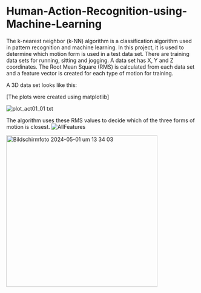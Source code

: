 # Human-Action-Recognition-using-Machine-Learning
The k-nearest neighbor (k-NN) algorithm is a classification algorithm used in pattern recognition and machine learning. In this project, it is used to determine which motion form is used in a test data set. There are training data sets for running, sitting and jogging. A data set has X, Y and Z coordinates. The Root Mean Square (RMS) is calculated from each data set and a feature vector is created for each type of motion for training.



A 3D data set looks like this: 

[The plots were created using matplotlib]


![plot_act01_01 txt](https://github.com/majamichaelis/Human-Action-Recognition-using-Machine-Learning/assets/73911655/d7bd46ef-fda1-4015-82f2-82d8cc1567a3)

The algorithm uses these RMS values to decide which of the three forms of motion is closest. 
![AllFeatures](https://github.com/majamichaelis/Human-Action-Recognition-using-Machine-Learning/assets/73911655/b7d4287c-34fb-4ba5-a070-4f742d488d37)

<img width="399" alt="Bildschirmfoto 2024-05-01 um 13 34 03" src="https://github.com/majamichaelis/Human-Action-Recognition-using-Machine-Learning/assets/73911655/90431c92-11a5-4e76-8e74-5cf2a7029d75">

